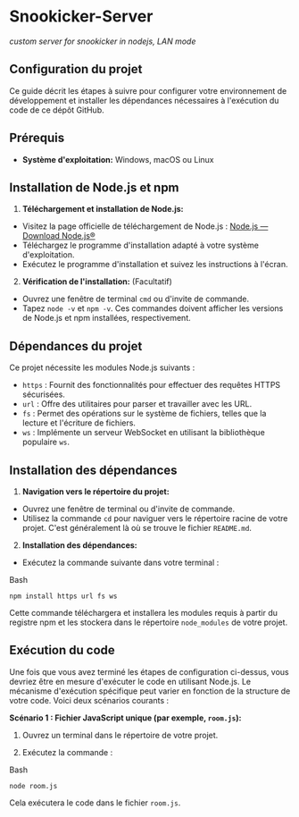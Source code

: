 # Snookicker-Server
_custom server for snookicker in nodejs, LAN mode_

## Configuration du projet

Ce guide décrit les étapes à suivre pour configurer votre environnement de développement et installer les dépendances nécessaires à l'exécution du code de ce dépôt GitHub.

## Prérequis

- **Système d'exploitation:** Windows, macOS ou Linux

## Installation de Node.js et npm

1. **Téléchargement et installation de Node.js:**
  
  - Visitez la page officielle de téléchargement de Node.js : [Node.js — Download Node.js®](https://nodejs.org/en/download/prebuilt-binaries)
  - Téléchargez le programme d'installation adapté à votre système d'exploitation.
  - Exécutez le programme d'installation et suivez les instructions à l'écran.
2. **Vérification de l'installation:** (Facultatif)
  
  - Ouvrez une fenêtre de terminal `cmd` ou d'invite de commande.
  - Tapez `node -v` et `npm -v`. Ces commandes doivent afficher les versions de Node.js et npm installées, respectivement.

## Dépendances du projet

Ce projet nécessite les modules Node.js suivants :

- `https` : Fournit des fonctionnalités pour effectuer des requêtes HTTPS sécurisées.
- `url` : Offre des utilitaires pour parser et travailler avec les URL.
- `fs` : Permet des opérations sur le système de fichiers, telles que la lecture et l'écriture de fichiers.
- `ws` : Implémente un serveur WebSocket en utilisant la bibliothèque populaire `ws`.

## Installation des dépendances

1. **Navigation vers le répertoire du projet:**
  
  - Ouvrez une fenêtre de terminal ou d'invite de commande.
  - Utilisez la commande `cd` pour naviguer vers le répertoire racine de votre projet. C'est généralement là où se trouve le fichier `README.md`.
2. **Installation des dépendances:**
  
  - Exécutez la commande suivante dans votre terminal :
  
  Bash
  
  ```
  npm install https url fs ws
  ```
  
  Cette commande téléchargera et installera les modules requis à partir du registre npm et les stockera dans le répertoire `node_modules` de votre projet.
  

## Exécution du code

Une fois que vous avez terminé les étapes de configuration ci-dessus, vous devriez être en mesure d'exécuter le code en utilisant Node.js. Le mécanisme d'exécution spécifique peut varier en fonction de la structure de votre code. Voici deux scénarios courants :

**Scénario 1 : Fichier JavaScript unique (par exemple, `room.js`):**

1. Ouvrez un terminal dans le répertoire de votre projet.
  
2. Exécutez la commande :
  
  Bash
  
  ```
  node room.js
  ```
  
  Cela exécutera le code dans le fichier `room.js`.
